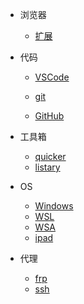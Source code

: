 - 浏览器

  - [扩展](/IT/software/browser/extension.md)

- 代码

  - [VSCode](/IT/software/code/vscode.md)

  - [git](/IT/software/code/git/git.md)

  - [GitHub](/IT/software/code/GitHub/GitHub.md)

- 工具箱

  - [quicker](/IT/software/kit/quicker.md)
  - [listary](/IT/software/kit/listary.md)

- OS

  - [Windows](/IT/software/OS/Windows.md)
  - [WSL](/IT/software/OS/WSL.md)
  - [WSA](/IT/software/OS/WSA.md)
  - [ipad](/IT/software/OS/ipad.md)

- 代理

  - [frp](/IT/software/proxy/frp.md)
  - [ssh](/IT/software/proxy/ssh/ssh.md)
